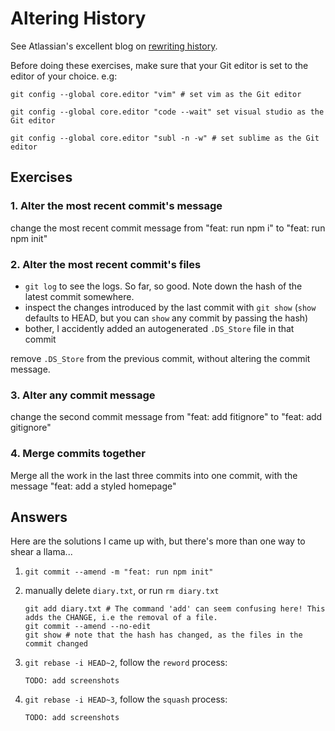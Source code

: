 # Altering History

See Atlassian's excellent blog on [rewriting history]( https://www.atlassian.com/git/tutorials/rewriting-history).

Before doing these exercises, make sure that your Git editor is set to the editor of your choice. e.g:

`git config --global core.editor "vim" # set vim as the Git editor`

`git config --global core.editor "code --wait" set visual studio as the Git editor`

`git config --global core.editor "subl -n -w" # set sublime as the Git editor`

## Exercises

### 1. Alter the most recent commit's message
change the most recent commit message from "feat: run npm i" to "feat: run npm init"

### 2. Alter the most recent commit's files
- `git log` to see the logs. So far, so good. Note down the hash of the latest commit somewhere.
- inspect the changes introduced by the last commit with `git show` (`show` defaults to HEAD, but you can `show` any commit by passing the hash)
- bother, I accidently added an autogenerated `.DS_Store` file in that commit

remove `.DS_Store` from the previous commit, without altering the commit message.

### 3. Alter any commit message
change the second commit message from "feat: add fitignore" to "feat: add gitignore"

### 4. Merge commits together
Merge all the work in the last three commits into one commit, with the message "feat: add a styled homepage"



## Answers
Here are the solutions I came up with, but there's more than one way to shear a llama...

1. `git commit --amend -m "feat: run npm init"`
1. manually delete `diary.txt`, or run `rm diary.txt`

    ```
    git add diary.txt # The command 'add' can seem confusing here! This adds the CHANGE, i.e the removal of a file.
    git commit --amend --no-edit
    git show # note that the hash has changed, as the files in the commit changed
    ```
1. `git rebase -i HEAD~2`, follow the `reword` process:
    ```
    TODO: add screenshots
    ```

1. `git rebase -i HEAD~3`, follow the `squash` process:
    ```
    TODO: add screenshots
    ```